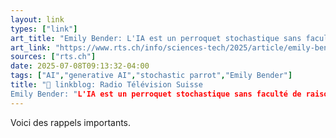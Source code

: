 ```yaml
---
layout: link
types: ["link"]
art_title: "Emily Bender: L'IA est un perroquet stochastique sans faculté de raisonnement"
art_link: "https://www.rts.ch/info/sciences-tech/2025/article/emily-bender-l-ia-un-perroquet-stochastique-sans-comprehension-reelle-28937084.html?rts_source=rss_t"
sources: ["rts.ch"]
date: 2025-07-08T09:13:32-04:00
tags: ["AI","generative AI","stochastic parrot","Emily Bender"]
title: "🔗 linkblog: Radio Télévision Suisse
Emily Bender: "L'IA est un perroquet stochastique sans faculté de raisonnement""
---
```

Voici des rappels importants.